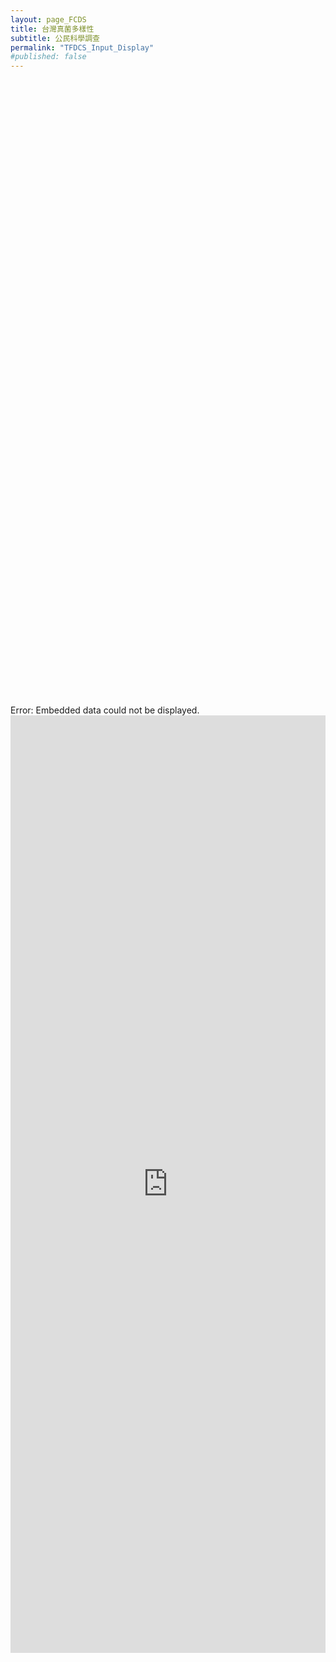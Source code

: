 ```yaml
---
layout: page_FCDS
title: 台灣真菌多樣性
subtitle: 公民科學調查
permalink: "TFDCS_Input_Display"
#published: false
---
```

<object data="https://script.google.com/macros/s/AKfycbzuh2Mak0soUYl2WMkVPVa36uNUyT_Io5bgo-02C1VMaDryr0JLFowLGBUwbCZ_A0dyDA/exec" width="100%" height="1000">
    <embed src="https://script.google.com/macros/s/AKfycbzuh2Mak0soUYl2WMkVPVa36uNUyT_Io5bgo-02C1VMaDryr0JLFowLGBUwbCZ_A0dyDA/exec" width="100%" height="1000"> </embed>
    Error: Embedded data could not be displayed.
</object>
<iframe referrerpolicy="no-referrer-when-downgrade" height="1500" width="100%" style="border:none;" src="https://view-awesome-table.com/-MdWhajOYO_CZJt9pSTZ/view"></iframe>
